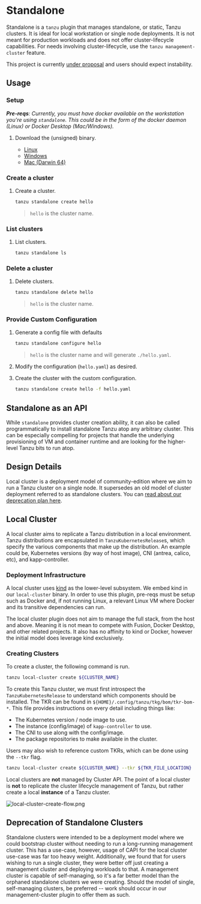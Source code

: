 # Standalone

Standalone is a `tanzu` plugin that manages standalone, or static, Tanzu clusters. It is ideal for
local workstation or single node deployments. It is not meant for production workloads and does not
offer cluster-lifecycle capabilities. For needs involving cluster-lifecycle, use the 
`tanzu management-cluster` feature.

This project is currently 
[under proposal](https://github.com/vmware-tanzu/community-edition/issues/2266) and users should 
expect instability.

## Usage

### Setup
_**Pre-reqs**: Currently, you must have docker available on the workstation you're
using `standalone`. This could be in the form of the docker daemon (Linux) or Docker Desktop 
(Mac/Windows)._

1. Download the (unsigned) binary.
 
    * [Linux]()
    * [Windows]()
    * [Mac (Darwin 64)]()

### Create a cluster

1. Create a cluster.

    ```sh
    tanzu standalone create hello
    ```
    > `hello` is the cluster name.

### List clusters

1. List clusters.

    ```sh
    tanzu standalone ls
    ```
   
### Delete a cluster

1. Delete clusters.

    ```sh
    tanzu standalone delete hello
    ```
    > `hello` is the cluster name.

### Provide Custom Configuration

1. Generate a config file with defaults

    ```sh
    tanzu standalone configure hello
    ```
   > `hello` is the cluster name and will generate `./hello.yaml`.

1. Modify the configuration (`hello.yaml`) as desired.

1. Create the cluster with the custom configuration.

    ```sh
    tanzu standalone create hello -f hello.yaml
    ```

## Standalone as an API

While `standalone` provides cluster creation ability, it can also be called programmatically to 
install standalone Tanzu atop any arbitrary cluster. This can be especially compelling for projects
that handle the underlying provisioning of VM and container runtime and are looking for the
higher-level Tanzu bits to run atop.

## Design Details

Local cluster is a deployment model of community-edition where we aim to run a
Tanzu cluster on a single node. It supersedes an old model of cluster deployment
referred to as standalone clusters. You can [read about our deprecation plan
here](#deprecation-of-standalone-clusters).

## Local Cluster

A local cluster aims to replicate a Tanzu distribution in a local environment.
Tanzu distributions are encapsulated in `TanzuKubernetesRelease`s, which
specify the various components that make up the distribution. An example could
be, Kubernetes versions (by way of host image), CNI (antrea, calico, etc), and
kapp-controller.

### Deployment Infrastructure

A local cluster uses [kind](https://kind.sigs.k8s.io) as the lower-level
subsystem. We embed kind in our `local-cluster` binary. In order to use this
plugin, pre-reqs must be setup such as Docker and, if not running Linux, a
relevant Linux VM where Docker and its transitive dependencies can run.

The local cluster plugin does not aim to manage the full stack, from the host
and above. Meaning it is not mean to compete with Fusion, Docker Desktop, and
other related projects. It also has no affinity to kind or Docker, however the
initial model does leverage kind exclusively.

### Creating Clusters

To create a cluster, the following command is run.

```sh
tanzu local-cluster create ${CLUSTER_NAME}
```

To create this Tanzu cluster, we must first introspect the
`TanzuKubernetesRelease` to understand which components should be installed.
The TKR can be found in `${HOME}/.config/tanzu/tkg/bom/tkr-bom-*`. This file
provides instructions on every detail including things like:

* The Kubernetes version / node image to use.
* The instance (config/image) of `kapp-controller` to use.
* The CNI to use along with the config/image.
* The package repositories to make available in the cluster.

Users may also wish to reference custom TKRs, which can be done using the
`--tkr` flag.

```sh
tanzu local-cluster create ${CLUSTER_NAME} --tkr ${TKR_FILE_LOCATION}
```

Local clusters are **not** managed by Cluster API. The point of a local cluster
is **not** to replicate the cluster lifecycle management of Tanzu, but rather
create a local **instance** of a Tanzu cluster.

![local-cluster-create-flow.png](../../../../docs/images/local-cluster-create-flow.png)

## Deprecation of Standalone Clusters

Standalone clusters were intended to be a deployment model where we could
bootstrap cluster without needing to run a long-running management cluster. This
has a use-case, however, usage of CAPI for the local cluster use-case was far
too heavy weight. Additionally, we found that for users wishing to run a single
cluster, they were better off just creating a management cluster and deploying
workloads to that. A management cluster is capable of self-managing, so it's a
far better model than the orphaned standalone clusters we were creating. Should
the model of single, self-managing clusters, be preferred -- work should occur
in our management-cluster plugin to offer them as such.
